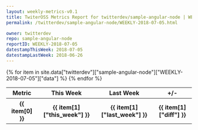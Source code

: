 ```yaml
---
layout: weekly-metrics-v0.1
title: TwiterOSS Metrics Report for twitterdev/sample-angular-node | WEEKLY-2018-07-05 | 2018-07-05
permalink: /twitterdev/sample-angular-node/WEEKLY-2018-07-05.html

owner: twitterdev
repo: sample-angular-node
reportID: WEEKLY-2018-07-05
datestampThisWeek: 2018-07-05
datestampLastWeek: 2018-06-26
---
```


<table style="width: 100%">
    <tr>
        <th>Metric</th>
        <th>This Week</th>
        <th>Last Week</th>
        <th>+/-</th>
    </tr>
    {% for item in site.data["twitterdev"]["sample-angular-node"]["WEEKLY-2018-07-05"]["data"] %}
    <tr>
        <th>{{ item[0] }}</th>
        <th>{{ item[1]["this_week"] }}</th>
        <th>{{ item[1]["last_week"] }}</th>
        <th>{{ item[1]["diff"] }}</th>
    </tr>
    {% endfor %}
</table>

